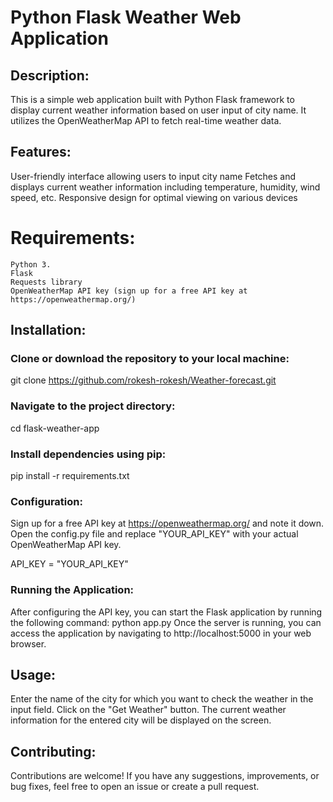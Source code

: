 # Python Flask Weather Web Application

## Description:
This is a simple web application built with Python Flask framework to display current weather information based on user input of city name. It utilizes the OpenWeatherMap API to fetch real-time weather data.

## Features:

 User-friendly interface allowing users to input city name
    Fetches and displays current weather information including temperature, humidity, wind speed, etc.
    Responsive design for optimal viewing on various devices

# Requirements:
    Python 3.
    Flask
    Requests library
    OpenWeatherMap API key (sign up for a free API key at https://openweathermap.org/)

## Installation:
    
### Clone or download the repository to your local machine:

git clone https://github.com/rokesh-rokesh/Weather-forecast.git

 ###  Navigate to the project directory:


cd flask-weather-app

 ###  Install dependencies using pip:

pip install -r requirements.txt

### Configuration:
  Sign up for a free API key at https://openweathermap.org/ and note it down.
    Open the config.py file and replace "YOUR_API_KEY" with your actual OpenWeatherMap API key.

API_KEY = "YOUR_API_KEY"
### Running the Application:
  After configuring the API key, you can start the Flask application by running the following command:
python app.py
    Once the server is running, you can access the application by navigating to http://localhost:5000 in your web browser.

## Usage:
  Enter the name of the city for which you want to check the weather in the input field.
    Click on the "Get Weather" button.
    The current weather information for the entered city will be displayed on the screen.

## Contributing:

Contributions are welcome! If you have any suggestions, improvements, or bug fixes, feel free to open an issue or create a pull request.

